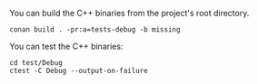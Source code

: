 You can build the C++ binaries from the project's root directory.

```shell
conan build . -pr:a=tests-debug -b missing
```

You can test the C++ binaries:

```shell
cd test/Debug
ctest -C Debug --output-on-failure
```
